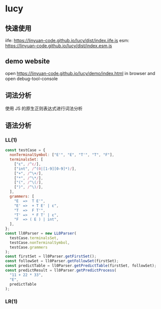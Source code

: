 # lucy

## 快速使用

iife: https://linyuan-code.github.io/lucy/dist/index.iife.js
esm: https://linyuan-code.github.io/lucy/dist/index.esm.js

## demo website

open https://linyuan-code.github.io/lucy/demo/index.html in browser and open debug-tool-console

## 词法分析

使用 JS 的原生正则表达式进行词法分析

## 语法分析

### LL(1)

```javascript
const testCase = {
  nonTerminalSymbol: ["E'", "E", "T'", "T", "F"],
  terminalsSet: [
    ["ε", /^ε/],
    ["int", /^(0|[1-9][0-9]*)/],
    ["+", /^\+/],
    ["*", /^\*/],
    ["(", /^\(/],
    [")", /^\)/],
  ],
  grammers: [
    "E  =>  T E'",
    "E' =>  + T E' | ε",
    "T  =>  F T'",
    "T' =>  * F T' | ε",
    "F  => ( E ) | int",
  ],
};
const ll0Parser = new LL0Parser(
  testCase.terminalsSet,
  testCase.nonTerminalSymbol,
  testCase.grammers
);
const firstSet = ll0Parser.getFirstSet();
const followSet = ll0Parser.getFollowSet(firstSet);
const predictTable = ll0Parser.getPredictTable(firstSet, followSet);
const predictResult = ll0Parser.getPredictProcess(
  "11 + 22 * 33",
  "E",
  predictTable
);
```

### LR(1)
